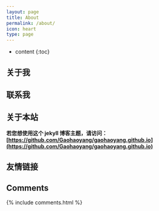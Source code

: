 ```yaml
---
layout: page
title: About
permalink: /about/
icon: heart
type: page
---
```


* content
{:toc}

## 关于我


## 联系我


## 关于本站

**若您想使用这个 jekyll 博客主题，请访问：[https://github.com/Gaohaoyang/gaohaoyang.github.io](https://github.com/Gaohaoyang/gaohaoyang.github.io)**


## 友情链接



## Comments

{% include comments.html %}
